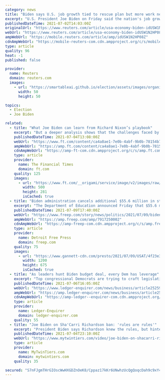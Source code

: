 ```yaml
---
category: news
title: "Biden says U.S. job growth tied to rescue plan but more work needed to boost vaccinations"
excerpt: "U.S. President Joe Biden on Friday said the nation's job growth is a direct result of the COVID-19 rescue plan passed earlier this year but that more work is needed to increase the rate of vaccination and get more people back to work."
publishedDateTime: 2021-07-02T14:03:00Z
originalUrl: "https://www.reuters.com/article/usa-economy-biden-idUSW1N2HP08Z"
webUrl: "https://www.reuters.com/article/usa-economy-biden-idUSW1N2HP08Z"
ampWebUrl: "https://mobile.reuters.com/article/amp/idUSW1N2HP08Z"
cdnAmpWebUrl: "https://mobile-reuters-com.cdn.ampproject.org/c/s/mobile.reuters.com/article/amp/idUSW1N2HP08Z"
type: article
quality: 96
heat: -1
published: false

provider:
  name: Reuters
  domain: reuters.com
  images:
    - url: "https://smartableai.github.io/election/assets/images/organizations/reuters.com-50x50.jpg"
      width: 50
      height: 50

topics:
  - Election
  - Joe Biden

related:
  - title: "What Joe Biden can learn from Richard Nixon’s playbook"
    excerpt: "But a deeper analysis shows that the challenges faced by the Nixon administration — from changing views about America’s place in the world, through the pressures of globalisation, to the difficulties in balancing economic and foreign policy — are exactly those facing President Joe Biden today."
    publishedDateTime: 2021-07-04T13:08:00Z
    webUrl: "https://www.ft.com/content/ca4a8ae1-7e0b-4abf-9b0b-78154b7e3391"
    ampWebUrl: "https://amp.ft.com/content/ca4a8ae1-7e0b-4abf-9b0b-78154b7e3391"
    cdnAmpWebUrl: "https://amp-ft-com.cdn.ampproject.org/c/s/amp.ft.com/content/ca4a8ae1-7e0b-4abf-9b0b-78154b7e3391"
    type: article
    provider:
      name: The Financial Times
      domain: ft.com
    quality: 125
    images:
      - url: "https://www.ft.com/__origami/service/image/v2/images/raw/https%3A%2F%2Fd1e00ek4ebabms.cloudfront.net%2Fproduction%2F3bcd5970-8753-425c-8481-5641d593cbf2.jpg?source=google-amp&fit=scale-down&width=500"
        width: 500
        height: 281
        isCached: true
  - title: "Biden administration cancels additional $55.6 million in student debt"
    excerpt: "The Department of Education announced Friday that $55.6 million of student loan debt would be canceled, bringing the total amount to $1.5 billion."
    publishedDateTime: 2021-07-09T17:40:00Z
    webUrl: "https://www.freep.com/story/news/politics/2021/07/09/biden-administration-cancels-1-5-billion-student-loan-debt/7917250002/"
    ampWebUrl: "https://amp.freep.com/amp/7917250002"
    cdnAmpWebUrl: "https://amp-freep-com.cdn.ampproject.org/c/s/amp.freep.com/amp/7917250002"
    type: article
    provider:
      name: Detroit Free Press
      domain: freep.com
    quality: 75
    images:
      - url: "https://www.gannett-cdn.com/presto/2021/07/09/USAT/4f23e3cb-1cc1-4800-8278-87dff3ea9a63-Biden_Economy_Competition.jpg?auto=webp&crop=5999,3375,x0,y305&format=pjpg&width=1200"
        width: 1200
        height: 675
        isCached: true
  - title: "As leaders hunt Biden budget deal, every Dem has leverage"
    excerpt: "Top congressional Democrats are trying to craft legislation financing President Joe Biden’s multi-trillion dollar agenda of bolstering the economy and helping families."
    publishedDateTime: 2021-07-06T16:05:00Z
    webUrl: "https://www.ledger-enquirer.com/news/business/article252596533.html"
    ampWebUrl: "https://amp.ledger-enquirer.com/news/business/article252596533.html"
    cdnAmpWebUrl: "https://amp-ledger--enquirer-com.cdn.ampproject.org/c/s/amp.ledger-enquirer.com/news/business/article252596533.html"
    type: article
    provider:
      name: Ledger-Enquirer
      domain: ledger-enquirer.com
    quality: 55
  - title: "Joe Biden on Sha'Carri Richardson ban: 'rules are rules'"
    excerpt: "President Biden says Richardson knew the rules, but hinted there was room to re-examine the ban on athletes using marijuana."
    publishedDateTime: 2021-07-04T23:10:00Z
    webUrl: "https://www.mytwintiers.com/video/joe-biden-on-shacarri-richardson-ban-rules-are-rules/6778414/"
    type: article
    provider:
      name: MyTwinTiers.com
      domain: mytwintiers.com
    quality: 35

secured: "S7nFJgmTHrGIOscWwHXGDZnOeK8/Cppaz17kKr6UNwhzUcQgQoqcDah9c9xY4gl23oIIzoClgglDPNbTQ2jAdBXMqn+COgmImxxrPtA/WTJGqfc1e5ZvIpB3L5w8QO2SdzmjL4geRuE1iE2cZFhE3LMR+33bAe7+YoKCnaxLrHXxHAG0yHNBGuEOTSnsZoIhGytsZbOcqW+GFRS+z4SwrQoAI4HZ9dSNzm4bnU4MgCkUtxOjwnR6KFbskdkJlMTuTg6YJChJqABS3I/JWhqXk/e6yZTDKJLYMEyyyiGp+9MgpZ1V7N/mkYFNITsuw0j4POIG6/p+WWuEgLbZoX8qQaYB2CpZE3C82aiTZYM1O2Y=;fgUXRHCmBBF4pgtP4hTR3A=="
---
```


